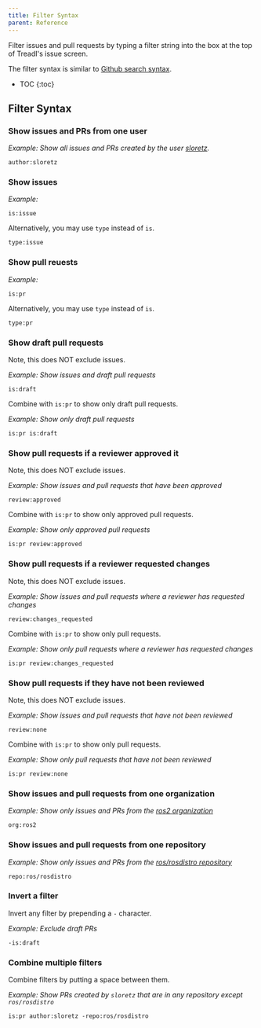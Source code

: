 ```yaml
---
title: Filter Syntax
parent: Reference
---
```


Filter issues and pull requests by typing a filter string into the box at the top of TreadI's issue screen.

The filter syntax is similar to [Github search syntax](https://docs.github.com/en/search-github/searching-on-github/searching-issues-and-pull-requests).

* TOC
{:toc}

## Filter Syntax

### Show issues and PRs from one user

*Example: Show all issues and PRs created by the user [sloretz](https://github.com/sloretz).*

```
author:sloretz
```

### Show issues

*Example:*

```
is:issue
```

Alternatively, you may use `type` instead of `is`.

```
type:issue
```

### Show pull reuests

*Example:*

```
is:pr
```

Alternatively, you may use `type` instead of `is`.

```
type:pr
```

### Show draft pull requests

Note, this does NOT exclude issues.

*Example: Show issues and draft pull requests*

```
is:draft
```

Combine with `is:pr` to show only draft pull requests.

*Example: Show only draft pull requests*

```
is:pr is:draft
```

### Show pull requests if a reviewer approved it

Note, this does NOT exclude issues.

*Example: Show issues and pull requests that have been approved*

```
review:approved
```

Combine with `is:pr` to show only approved pull requests.

*Example: Show only approved pull requests*

```
is:pr review:approved
```


### Show pull requests if a reviewer requested changes

Note, this does NOT exclude issues.

*Example: Show issues and pull requests where a reviewer has requested changes*

```
review:changes_requested
```

Combine with `is:pr` to show only pull requests.

*Example: Show only pull requests where a reviewer has requested changes*

```
is:pr review:changes_requested
```

### Show pull requests if they have not been reviewed

Note, this does NOT exclude issues.

*Example: Show issues and pull requests that have not been reviewed*

```
review:none
```

Combine with `is:pr` to show only pull requests.

*Example: Show only pull requests that have not been reviewed*

```
is:pr review:none
```

### Show issues and pull requests from one organization

*Example: Show only issues and PRs from the [ros2 organization](https://github.com/ros2)*

```
org:ros2
```

### Show issues and pull requests from one repository

*Example: Show only issues and PRs from the [ros/rosdistro repository](https://github.com/ros/rosdistro)*

```
repo:ros/rosdistro
```

### Invert a filter

Invert any filter by prepending a `-` character.

*Example: Exclude draft PRs*

```
-is:draft
```

### Combine multiple filters

Combine filters by putting a space between them.

*Example: Show PRs created by `sloretz` that are in any repository except `ros/rosdistro`*

```
is:pr author:sloretz -repo:ros/rosdistro
```
